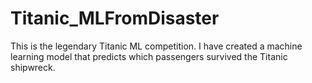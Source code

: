 # Titanic_MLFromDisaster
This is the legendary Titanic ML competition. I have created a machine learning model that predicts which passengers survived the Titanic shipwreck.
